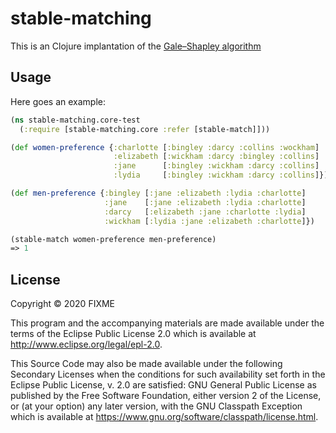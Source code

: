 # stable-matching

This is an Clojure implantation of the [Gale–Shapley algorithm](https://en.wikipedia.org/wiki/Gale%E2%80%93Shapley_algorithm)

## Usage

Here goes an example:

```clojure
(ns stable-matching.core-test
  (:require [stable-matching.core :refer [stable-match]]))

(def women-preference {:charlotte [:bingley :darcy :collins :wockham]
                       :elizabeth [:wickham :darcy :bingley :collins]
                       :jane      [:bingley :wickham :darcy :collins]
                       :lydia     [:bingley :wickham :darcy :collins]})

(def men-preference {:bingley [:jane :elizabeth :lydia :charlotte]
                     :jane    [:jane :elizabeth :lydia :charlotte]
                     :darcy   [:elizabeth :jane :charlotte :lydia]
                     :wickham [:lydia :jane :elizabeth :charlotte]})

(stable-match women-preference men-preference)
=> 1
```

## License

Copyright © 2020 FIXME

This program and the accompanying materials are made available under the
terms of the Eclipse Public License 2.0 which is available at
http://www.eclipse.org/legal/epl-2.0.

This Source Code may also be made available under the following Secondary
Licenses when the conditions for such availability set forth in the Eclipse
Public License, v. 2.0 are satisfied: GNU General Public License as published by
the Free Software Foundation, either version 2 of the License, or (at your
option) any later version, with the GNU Classpath Exception which is available
at https://www.gnu.org/software/classpath/license.html.
